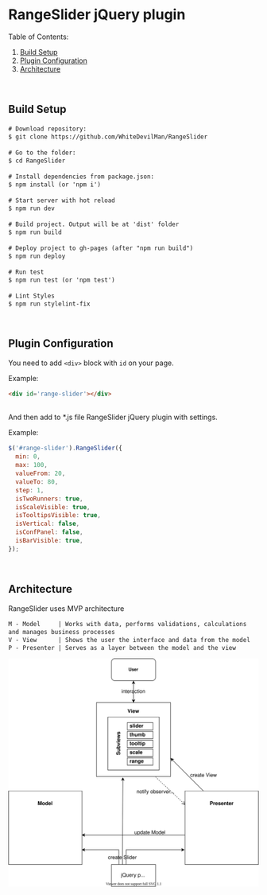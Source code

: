 # RangeSlider jQuery plugin
Table of Contents:
1. [Build Setup](#build-setup)
2. [Plugin Configuration](#plugin-configuration)
3. [Architecture](#architecture)

</br>

## Build Setup
```
# Download repository:
$ git clone https://github.com/WhiteDevilMan/RangeSlider

# Go to the folder:
$ cd RangeSlider

# Install dependencies from package.json:
$ npm install (or 'npm i')

# Start server with hot reload
$ npm run dev

# Build project. Output will be at 'dist' folder
$ npm run build

# Deploy project to gh-pages (after "npm run build")
$ npm run deploy

# Run test
$ npm run test (or 'npm test')

# Lint Styles
$ npm run stylelint-fix
```
</br>

## Plugin Configuration

You need to add `<div>` block with `id` on your page.

Example:
```html
<div id='range-slider'></div>
```

</br>
And then add to *.js file RangeSlider jQuery plugin with settings.

Example:

```javascript
$('#range-slider').RangeSlider({
  min: 0,
  max: 100,
  valueFrom: 20,
  valueTo: 80,
  step: 1,
  isTwoRunners: true,
  isScaleVisible: true,
  isTooltipsVisible: true,
  isVertical: false,
  isConfPanel: false,
  isBarVisible: true,
});
```
</br>

## Architecture

RangeSlider uses MVP architecture
```
M - Model     | Works with data, performs validations, calculations and manages business processes
V - View      | Shows the user the interface and data from the model
P - Presenter | Serves as a layer between the model and the view
```

![RangeSlider architecture](./src/assets/img/architecture.svg)